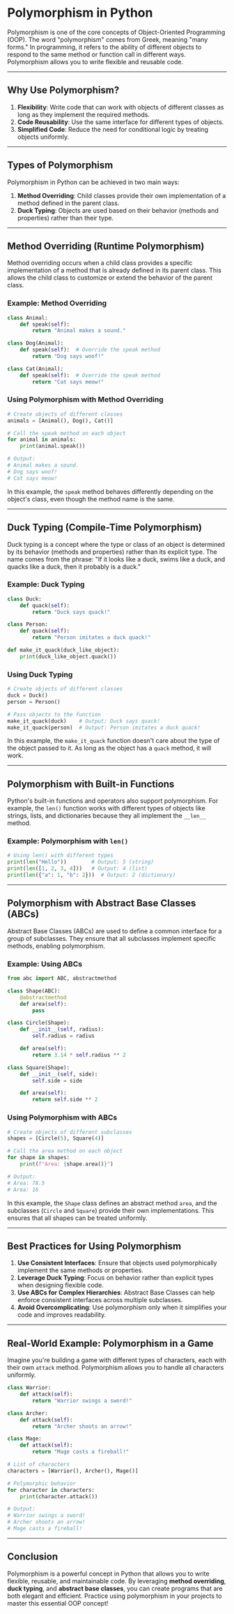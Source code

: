 # Polymorphism in Python

Polymorphism is one of the core concepts of Object-Oriented Programming (OOP). The word "polymorphism" comes from Greek, meaning "many forms." In programming, it refers to the ability of different objects to respond to the same method or function call in different ways. Polymorphism allows you to write flexible and reusable code.

---

## Why Use Polymorphism?

1. **Flexibility**: Write code that can work with objects of different classes as long as they implement the required methods.
2. **Code Reusability**: Use the same interface for different types of objects.
3. **Simplified Code**: Reduce the need for conditional logic by treating objects uniformly.

---

## Types of Polymorphism

Polymorphism in Python can be achieved in two main ways:
1. **Method Overriding**: Child classes provide their own implementation of a method defined in the parent class.
2. **Duck Typing**: Objects are used based on their behavior (methods and properties) rather than their type.

---

## Method Overriding (Runtime Polymorphism)

Method overriding occurs when a child class provides a specific implementation of a method that is already defined in its parent class. This allows the child class to customize or extend the behavior of the parent class.

### Example: Method Overriding

```python
class Animal:
    def speak(self):
        return "Animal makes a sound."

class Dog(Animal):
    def speak(self):  # Override the speak method
        return "Dog says woof!"

class Cat(Animal):
    def speak(self):  # Override the speak method
        return "Cat says meow!"
```

### Using Polymorphism with Method Overriding

```python
# Create objects of different classes
animals = [Animal(), Dog(), Cat()]

# Call the speak method on each object
for animal in animals:
    print(animal.speak())

# Output:
# Animal makes a sound.
# Dog says woof!
# Cat says meow!
```

In this example, the `speak` method behaves differently depending on the object's class, even though the method name is the same.

---

## Duck Typing (Compile-Time Polymorphism)

Duck typing is a concept where the type or class of an object is determined by its behavior (methods and properties) rather than its explicit type. The name comes from the phrase: "If it looks like a duck, swims like a duck, and quacks like a duck, then it probably is a duck."

### Example: Duck Typing

```python
class Duck:
    def quack(self):
        return "Duck says quack!"

class Person:
    def quack(self):
        return "Person imitates a duck quack!"

def make_it_quack(duck_like_object):
    print(duck_like_object.quack())
```

### Using Duck Typing

```python
# Create objects of different classes
duck = Duck()
person = Person()

# Pass objects to the function
make_it_quack(duck)    # Output: Duck says quack!
make_it_quack(person)  # Output: Person imitates a duck quack!
```

In this example, the `make_it_quack` function doesn't care about the type of the object passed to it. As long as the object has a `quack` method, it will work.

---

## Polymorphism with Built-in Functions

Python's built-in functions and operators also support polymorphism. For example, the `len()` function works with different types of objects like strings, lists, and dictionaries because they all implement the `__len__` method.

### Example: Polymorphism with `len()`

```python
# Using len() with different types
print(len("Hello"))        # Output: 5 (string)
print(len([1, 2, 3, 4]))   # Output: 4 (list)
print(len({"a": 1, "b": 2}))  # Output: 2 (dictionary)
```

---

## Polymorphism with Abstract Base Classes (ABCs)

Abstract Base Classes (ABCs) are used to define a common interface for a group of subclasses. They ensure that all subclasses implement specific methods, enabling polymorphism.

### Example: Using ABCs

```python
from abc import ABC, abstractmethod

class Shape(ABC):
    @abstractmethod
    def area(self):
        pass

class Circle(Shape):
    def __init__(self, radius):
        self.radius = radius

    def area(self):
        return 3.14 * self.radius ** 2

class Square(Shape):
    def __init__(self, side):
        self.side = side

    def area(self):
        return self.side ** 2
```

### Using Polymorphism with ABCs

```python
# Create objects of different subclasses
shapes = [Circle(5), Square(4)]

# Call the area method on each object
for shape in shapes:
    print(f"Area: {shape.area()}")

# Output:
# Area: 78.5
# Area: 16
```

In this example, the `Shape` class defines an abstract method `area`, and the subclasses (`Circle` and `Square`) provide their own implementations. This ensures that all shapes can be treated uniformly.

---

## Best Practices for Using Polymorphism

1. **Use Consistent Interfaces**: Ensure that objects used polymorphically implement the same methods or properties.
2. **Leverage Duck Typing**: Focus on behavior rather than explicit types when designing flexible code.
3. **Use ABCs for Complex Hierarchies**: Abstract Base Classes can help enforce consistent interfaces across multiple subclasses.
4. **Avoid Overcomplicating**: Use polymorphism only when it simplifies your code and improves readability.

---

## Real-World Example: Polymorphism in a Game

Imagine you're building a game with different types of characters, each with their own `attack` method. Polymorphism allows you to handle all characters uniformly.

```python
class Warrior:
    def attack(self):
        return "Warrior swings a sword!"

class Archer:
    def attack(self):
        return "Archer shoots an arrow!"

class Mage:
    def attack(self):
        return "Mage casts a fireball!"

# List of characters
characters = [Warrior(), Archer(), Mage()]

# Polymorphic behavior
for character in characters:
    print(character.attack())

# Output:
# Warrior swings a sword!
# Archer shoots an arrow!
# Mage casts a fireball!
```

---

## Conclusion

Polymorphism is a powerful concept in Python that allows you to write flexible, reusable, and maintainable code. By leveraging **method overriding**, **duck typing**, and **abstract base classes**, you can create programs that are both elegant and efficient. Practice using polymorphism in your projects to master this essential OOP concept!
